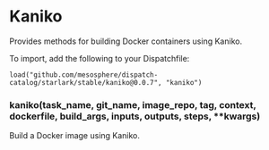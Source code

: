 
# Kaniko

Provides methods for building Docker containers using Kaniko.

To import, add the following to your Dispatchfile:

```
load("github.com/mesosphere/dispatch-catalog/starlark/stable/kaniko@0.0.7", "kaniko")
```


### kaniko(task_name, git_name, image_repo, tag, context, dockerfile, build_args, inputs, outputs, steps, **kwargs)


Build a Docker image using Kaniko.



